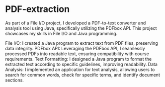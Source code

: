 # PDF-extraction

As part of a File I/O project, I developed a PDF-to-text converter and analysis tool using Java, specifically utilizing the PDFbox API. This project showcases my skills in File I/O and Java programming.

File I/O: I created a Java program to extract text from PDF files, preserving data integrity.
PDFbox API: Leveraging the PDFbox API, I seamlessly processed PDFs into readable text, ensuring compatibility with course requirements.
Text Formatting: I designed a Java program to format the extracted text according to specific guidelines, improving readability.
Data Analysis: I implemented an application for text analysis, allowing users to search for common words, check for specific terms, and identify document sections.
